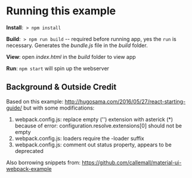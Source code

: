 # Running this example

**Install**:  `> npm install`

**Build**:  `> npm run build` -- required before running app, yes the `run` is necessary. Generates the _bundle.js_ file in the _build_ folder.

**View**:  open _index.html_ in the _build_ folder to view app

**Run**: `npm start` will spin up the webserver

## Background & Outside Credit

Based on this example: http://hugosama.com/2016/05/27/react-starting-guide/ but with some modifications:
1. webpack.config.js: replace empty ('') extension with asterick (*) because of error: configuration.resolve.extensions[0] should not be empty
2. webpack.config.js: loaders require the -loader suffix 
3. webpack.config.js: comment out status property, appears to be deprecated

Also borrowing snippets from: https://github.com/callemall/material-ui-webpack-example
